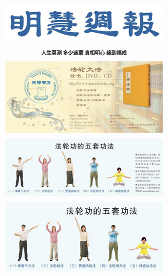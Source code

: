 
<div align=center>
<img src="images/140709.jpg" width=680>
</div>
<p></p>
<div align="center"><h3>人生莫测 多少迷蒙 真相明心 缘到福成</h3></div>

<div align=center>
<img src="images/142500.jpg" width=880>
</div>
<p></p>
<div align=center>
<img src="images/214546.jpg" width=880>
</div>
<p></p>
<div align=center>
<img src="images/2018-06-07_144713.jpg" width=880>
</div>
<p></p>
